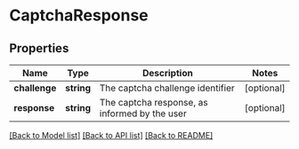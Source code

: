 # CaptchaResponse

## Properties
Name | Type | Description | Notes
------------ | ------------- | ------------- | -------------
**challenge** | **string** | The captcha challenge identifier | [optional] 
**response** | **string** | The captcha response, as informed by the user | [optional] 

[[Back to Model list]](../../README.md#documentation-for-models) [[Back to API list]](../../README.md#documentation-for-api-endpoints) [[Back to README]](../../README.md)

